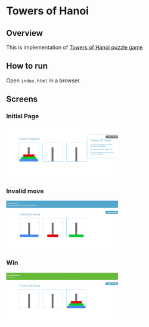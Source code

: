# Towers of Hanoi

## Overview
This is implementation of [Towers of Hanoi puzzle game](https://en.wikipedia.org/wiki/Tower_of_Hanoi)

## How to run
Open `index.html` in a browser.

## Screens

### Initial Page
<img src="docs/init_page.png" width=300/> 

### Invalid move
<img src="docs/invalid_move.png" width=300/> 

### Win
<img src="docs/WIN.png" width=300/> 

